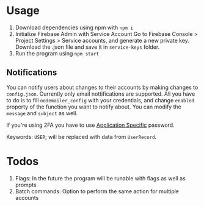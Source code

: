 # Usage

1. Download dependencies using npm with `npm i`
2. Initialize Firebase Admin with Service Account
   Go to Firebase Console > Project Settings > Service accounts, and generate a new private key. Download the .json file and save it in `service-keys` folder.
3. Run the program using `npm start`

## Notifications

You can notify users about changes to their accounts by making changes to `config.json`. Currently only email nottifications are supported.
All you have to do is to fill `nodemailer_config` with your credentials, and change `enabled` property of the function you want to notify about. You can modify the `message` and `subject` as well.

If you're using 2FA you have to use [Application Specific](https://security.google.com/settings/security/apppasswords) password.

Keywords: `USER`; will be replaced with data from `UserRecord`.

# Todos

1. Flags: In the future the program will be runable with flags as well as prompts
2. Batch commands: Option to perform the same action for multiple accounts
